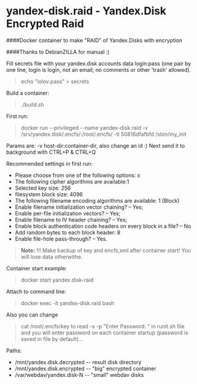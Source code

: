 # yandex-disk.raid - Yandex.Disk Encrypted Raid
####Docker container to make "RAID" of Yandex.Disks with encryption

####Thanks to DebianZILLA for manual :)

Fill secrets file with your yandex.disk accounts data
login:pass (one pair by one line, login is login, not an email; no comments or other 'trash' allowed).
> echo "lolov:pass" > secrets

Build a container:
> ./build.sh

First run:
> docker run --privileged --name yandex-disk.raid -v /srv/yandex.disk/.encfs/:/root/.encfs/ -ti 50816dfafbfd /sbin/my_init

Params are: -v host-dir:container-dir, also change an id :)
Next send it to background with CTRL+P & CTRL+Q

Recommended settings in first run:
* Please choose from one of the following options: x
* The following cipher algorithms are available:1
* Selected key size: 256
* filesystem block size: 4096
* The following filename encoding algorithms are available: 1 (Block)
* Enable filename initialization vector chaining? – Yes;
* Enable per-file initialization vectors? – Yes;
* Enable filename to IV header chaining? – Yes;
* Enable block authentication code headers on every block in a file? – No
* Add random bytes to each block header: 8
* Enable file-hole pass-through? – Yes.

> **Note:** !!! Make backup of key and encfs,xml after container start! You will lose data otherwithe.

Container start example:
> docker start yandex.disk-raid

Attach to command line:
> docker exec -it yandex-disk.raid bash

Also you can change 
> cat /root/.encfs/key
to
> read -s -p "Enter Password: "
in runit.sh file and you will enter password on each container startup (password is saved in file by default)...

Paths:
* /mnt/yandex.disk.decrypted -- result disk directory
* /mnt/yandex.disk.encrypted -- "big" encrypted container
* /var/webdav/yandex.disk-N -- "small" webdav disks
